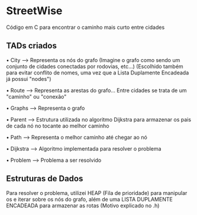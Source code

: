 # StreetWise
Código em C para encontrar o caminho mais curto entre cidades


## TADs criados

• City --> Representa os nós do grafo (Imagine o grafo como sendo um conjunto de cidades conectadas por rodovias, etc...) (Escolhido também para evitar conflito de nomes, uma vez que a Lista Duplamente Encadeada já possui "nodes")

• Route --> Representa as arestas do grafo... Entre cidades se trata de um "caminho" ou "conexão"

• Graphs --> Representa o grafo

• Parent --> Estrutura utilizada no algoritmo Dijkstra para armazenar os pais de cada nó no tocante ao melhor caminho

• Path --> Representa o melhor caminho até chegar ao nó

• Dijkstra --> Algoritmo implementada para resolver o problema

• Problem --> Problema a ser resolvido


## Estruturas de Dados
Para resolver o problema, utilizei HEAP (Fila de prioridade) para manipular os e iterar sobre os nós do grafo, além de uma LISTA DUPLAMENTE ENCADEADA para armazenar as rotas (Motivo explicado no .h)
